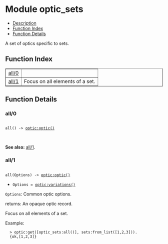 

# Module optic_sets #
* [Description](#description)
* [Function Index](#index)
* [Function Details](#functions)

A set of optics specific to sets.

<a name="index"></a>

## Function Index ##


<table width="100%" border="1" cellspacing="0" cellpadding="2" summary="function index"><tr><td valign="top"><a href="#all-0">all/0</a></td><td></td></tr><tr><td valign="top"><a href="#all-1">all/1</a></td><td>
Focus on all elements of a set.</td></tr></table>


<a name="functions"></a>

## Function Details ##

<a name="all-0"></a>

### all/0 ###

<pre><code>
all() -&gt; <a href="optic.md#type-optic">optic:optic()</a>
</code></pre>
<br />

__See also:__ [all/1](#all-1).

<a name="all-1"></a>

### all/1 ###

<pre><code>
all(Options) -&gt; <a href="optic.md#type-optic">optic:optic()</a>
</code></pre>

<ul class="definitions"><li><code>Options = <a href="optic.md#type-variations">optic:variations()</a></code></li></ul>

`Options`: Common optic options.<br />

returns: An opaque optic record.

Focus on all elements of a set.

Example:

```
  > optic:get([optic_sets:all()], sets:from_list([1,2,3])).
  {ok,[1,2,3]}
```

